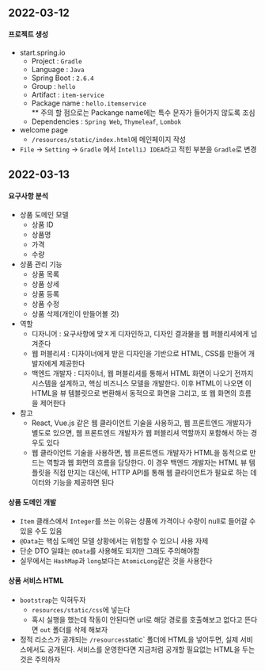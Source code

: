 ## 2022-03-12

#### 프로젝트 생성
- start.spring.io
  - Project : `Gradle`
  - Language : `Java`
  - Spring Boot : `2.6.4`
  - Group : `hello`
  - Artifact : `item-service`
  - Package name : `hello.itemservice`  
\*\* 주의 할 점으로는 Packange name에는 특수 문자가 들어가지 않도록 조심
  - Dependencies : `Spring Web`, `Thymeleaf`, `Lombok`
- welcome page
  - `/resources/static/index.html`에 메인페이지 작성
- `File` -> `Setting` -> `Gradle` 에서 `IntelliJ IDEA`라고 적힌 부분을 `Gradle`로 변경

## 2022-03-13

#### 요구사항 분석
- 상품 도메인 모델
  - 상품 ID
  - 상품명
  - 가격
  - 수량
- 상품 관리 기능
  - 상품 목록
  - 상품 상세
  - 상품 등록
  - 상품 수정
  - 상품 삭제(개인이 만들어볼 것)
- 역할
  - 디자니어 : 요구사항에 맞ㅈ게 디자인하고, 디자인 결과물을 웹 퍼블리셔에게 넘겨준다
  - 웹 퍼블리셔 : 디자이너에게 받은 디자인을 기반으로 HTML, CSS를 만들어 개발자에게 제공한다
  - 백엔드 개발자 : 디자이너, 웹 퍼블리셔를 통해서 HTML 화면이 나오기 전까지 시스템을 설계하고, 핵심 비즈니스 모델을 개발한다. 이후 HTML이 나오면 이 HTML을 뷰 템블릿으로 변환해서 동적으로 화면을 그리고, 또 웹 화면의 흐름을 제어한다
- 참고
  - React, Vue.js 같은 웹 클라이언트 기술을 사용하고, 웹 프론트엔드 개발자가 별도로 있으면, 웹 프론트엔드 개발자가 웹 퍼블리셔 역할까지 포함해서 하는 경우도 있다
  - 웹 클라이언트 기술을 사용하면, 웹 프론트엔드 개발자가 HTML을 동적으로 만드는 역할과 웹 화면의 흐름을 담당한다. 이 경우 백엔드 개발자는 HTML 뷰 템플릿을 직접 만지는 대신에, HTTP API를 통해 웹 클라이언트가 필요로 하는 데이터와 기능을 제공하면 된다

#### 상품 도메인 개발
- `Item` 클래스에서 `Integer`를 쓰는 이유는 상품에 가격이나 수량이 null로 들어갈 수 있을 수도 있음
- `@Data`는 핵심 도메인 모델 상황에서는 위험할 수 있으니 사용 자제
- 단순 DTO 일떄는 `@Data`를 사용해도 되지만 그래도 주의해야함
- 실무에서는 `HashMap`과 `long`보다는 `AtomicLong`같은 것을 사용한다

#### 상품 서비스 HTML
- `bootstrap`는 익혀두자
  - `resources/static/css`에 넣는다
  - 혹시 실행을 했는데 작동이 안된다면 url로 해당 경로를 호출해보고 없다고 뜬다면 `out` 폴더를 삭제 해보자
- 정적 리소스가 공개되는 `/resources`static` 폴더에 HTML을 넣어두면, 실제 서비스에서도 공개된다. 서비스를 운영한다면 지금처럼 공개할 필요없는 HTML을 두는 것은 주의하자

